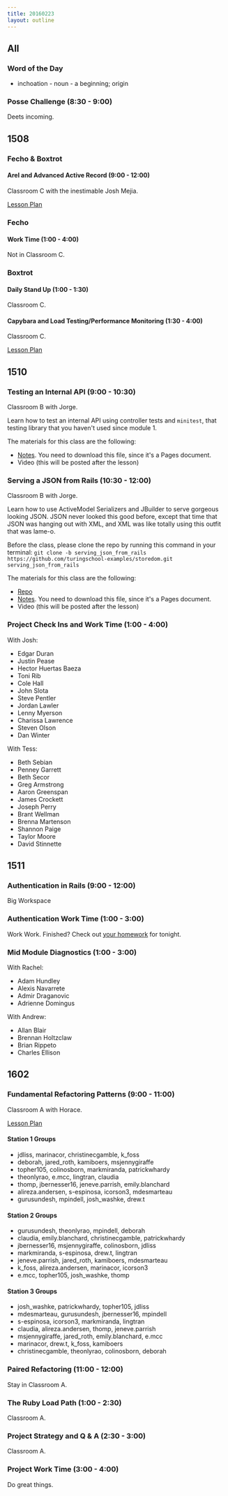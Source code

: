 ```yaml
---
title: 20160223
layout: outline
---
```


## All

### Word of the Day

* inchoation - noun - a beginning; origin

### Posse Challenge (8:30 - 9:00)

Deets incoming.

## 1508

### Fecho & Boxtrot

#### Arel and Advanced Active Record (9:00 - 12:00)

Classroom C with the inestimable Josh Mejia.

[Lesson Plan](https://github.com/turingschool/lesson_plans/blob/master/ruby_04-apis_and_scalability/advanced_active_record_queries.markdown)

### Fecho

#### Work Time (1:00 - 4:00)

Not in Classroom C.

### Boxtrot

#### Daily Stand Up (1:00 - 1:30)

Classroom C.

#### Capybara and Load Testing/Performance Monitoring (1:30 - 4:00)

Classroom C.

[Lesson Plan](https://github.com/turingschool/lesson_plans/blob/master/ruby_04-apis_and_scalability/load_testing_and_production_performance_monitoring.markdown)

## 1510

### Testing an Internal API (9:00 - 10:30)

Classroom B with Jorge.

Learn how to test an internal API using controller tests and `minitest`, that testing library that you haven't used since module 1.

The materials for this class are the following:

* [Notes](https://drive.google.com/a/casimircreative.com/file/d/0B4C6lfVKu-E7TDF0YUdwUmZ4dmM/view). You need to download this file, since it's a Pages document.
* Video (this will be posted after the lesson)

### Serving a JSON from Rails (10:30 - 12:00)

Classroom B with Jorge.

Learn how to use ActiveModel Serializers and JBuilder to serve gorgeous looking JSON. JSON never looked this good before, except that time that JSON was hanging out with XML, and XML was like totally using this outfit that was lame-o.

Before the class, please clone the repo by running this command in your terminal: `git clone -b serving_json_from_rails https://github.com/turingschool-examples/storedom.git serving_json_from_rails`

The materials for this class are the following:

* [Repo](https://github.com/turingschool-examples/storedom/tree/serving_json_from_rails)
* [Notes](https://drive.google.com/a/casimircreative.com/file/d/0B4C6lfVKu-E7ODNmaElrekpNTTA/view). You need to download this file, since it's a Pages document.
* Video (this will be posted after the lesson)

### Project Check Ins and Work Time (1:00 - 4:00)

With Josh:

* Edgar Duran
* Justin Pease
* Hector Huertas Baeza
* Toni Rib
* Cole Hall
* John Slota
* Steve Pentler
* Jordan Lawler
* Lenny Myerson
* Charissa Lawrence
* Steven Olson
* Dan Winter

With Tess:

* Beth Sebian
* Penney Garrett
* Beth Secor
* Greg Armstrong
* Aaron Greenspan
* James Crockett
* Joseph Perry
* Brant Wellman
* Brenna Martenson
* Shannon Paige
* Taylor Moore
* David Stinnette

## 1511

### Authentication in Rails (9:00 - 12:00)

Big Workspace

### Authentication Work Time (1:00 - 3:00)

Work Work. Finished? Check out [your homework](https://github.com/turingschool/homework/blob/master/module-2-homework.markdown) for tonight.

### Mid Module Diagnostics (1:00 - 3:00)

With Rachel:

* Adam Hundley
* Alexis Navarrete
* Admir Draganovic
* Adrienne Domingus

With Andrew:

* Allan Blair
* Brennan Holtzclaw
* Brian Rippeto
* Charles Ellison

## 1602

### Fundamental Refactoring Patterns (9:00 - 11:00)

Classroom A with Horace.

[Lesson Plan](https://github.com/turingschool/lesson_plans/blob/master/ruby_01-object_oriented_programming_with_ruby/refactoring_patterns.markdown)

#### Station 1 Groups

* jdliss, marinacor, christinecgamble, k_foss
* deborah, jared_roth, kamiboers, msjennygiraffe
* topher105, colinosborn, markmiranda, patrickwhardy
* theonlyrao, e.mcc, lingtran, claudia
* thomp, jbernesser16, jeneve.parrish, emily.blanchard
* alireza.andersen, s-espinosa, icorson3, mdesmarteau
* gurusundesh, mpindell, josh_washke, drew.t

#### Station 2 Groups

* gurusundesh, theonlyrao, mpindell, deborah
* claudia, emily.blanchard, christinecgamble, patrickwhardy
* jbernesser16, msjennygiraffe, colinosborn, jdliss
* markmiranda, s-espinosa, drew.t, lingtran
* jeneve.parrish, jared_roth, kamiboers, mdesmarteau
* k_foss, alireza.andersen, marinacor, icorson3
* e.mcc, topher105, josh_washke, thomp

#### Station 3 Groups

* josh_washke, patrickwhardy, topher105, jdliss
* mdesmarteau, gurusundesh, jbernesser16, mpindell
* s-espinosa, icorson3, markmiranda, lingtran
* claudia, alireza.andersen, thomp, jeneve.parrish
* msjennygiraffe, jared_roth, emily.blanchard, e.mcc
* marinacor, drew.t, k_foss, kamiboers
* christinecgamble, theonlyrao, colinosborn, deborah

### Paired Refactoring (11:00 - 12:00)

Stay in Classroom A.

### The Ruby Load Path (1:00 - 2:30)

Classroom A.

### Project Strategy and Q & A (2:30 - 3:00)

Classroom A.

### Project Work Time (3:00 - 4:00)

Do great things.
